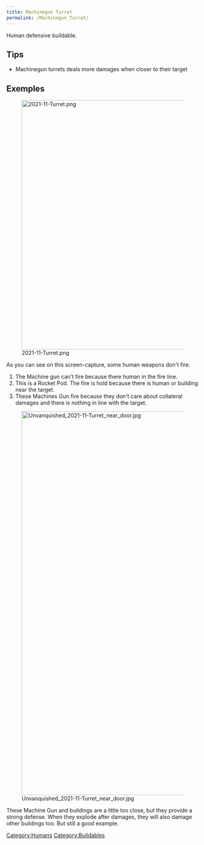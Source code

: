 ```yaml
---
title: Machinegun Turret
permalink: /Machinegun_Turret/
---
```


Human defensive buildable.

## Tips

- Machinegun turrets deals more damages when closer to their target

## Exemples

<figure>
<img src="2021-11-Turret.png" title="2021-11-Turret.png" width="650" />
<figcaption>2021-11-Turret.png</figcaption>
</figure>

As you can see on this screen-capture, some human weapons don't fire.

1.  The Machine gun can't fire because there human in the fire line.
2.  This is a Rocket Pod. The fire is hold because there is human or
    building near the target.
3.  These Machines Gun fire because they don't care about collateral
    damages and there is nothing in line with the target.

<figure>
<img src="Unvanquished_2021-11-Turret_near_door.jpg"
title="Unvanquished_2021-11-Turret_near_door.jpg" width="1000" />
<figcaption>Unvanquished_2021-11-Turret_near_door.jpg</figcaption>
</figure>

These Machine Gun and buildings are a little too close, but they provide
a strong defense. When they explode after damages, they will also damage
other buildings too. But still a good example.

[Category:Humans](Category:Humans "wikilink")
[Category:Buildables](Category:Buildables "wikilink")